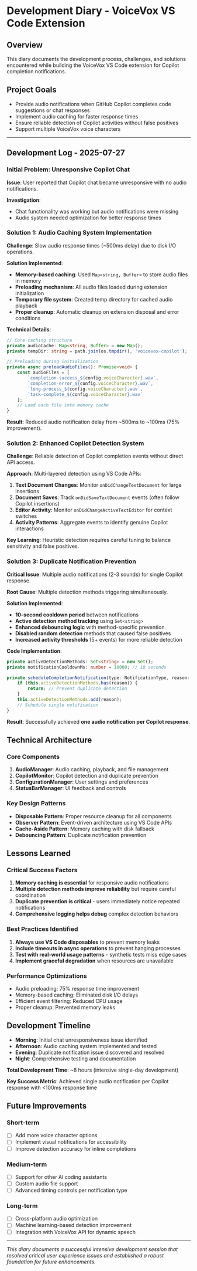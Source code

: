 # Development Diary - VoiceVox VS Code Extension

## Overview

This diary documents the development process, challenges, and solutions encountered while building the VoiceVox VS Code extension for Copilot completion notifications.

## Project Goals

- Provide audio notifications when GitHub Copilot completes code suggestions or chat responses
- Implement audio caching for faster response times
- Ensure reliable detection of Copilot activities without false positives
- Support multiple VoiceVox voice characters

---

## Development Log - 2025-07-27

### Initial Problem: Unresponsive Copilot Chat

**Issue**: User reported that Copilot chat became unresponsive with no audio notifications.

**Investigation**:

- Chat functionality was working but audio notifications were missing
- Audio system needed optimization for better response times

### Solution 1: Audio Caching System Implementation

**Challenge**: Slow audio response times (~500ms delay) due to disk I/O operations.

**Solution Implemented**:

- **Memory-based caching**: Used `Map<string, Buffer>` to store audio files in memory
- **Preloading mechanism**: All audio files loaded during extension initialization
- **Temporary file system**: Created temp directory for cached audio playback
- **Proper cleanup**: Automatic cleanup on extension disposal and error conditions

**Technical Details**:

```typescript
// Core caching structure
private audioCache: Map<string, Buffer> = new Map();
private tempDir: string = path.join(os.tmpdir(), 'voicevox-copilot');

// Preloading during initialization
private async preloadAudioFiles(): Promise<void> {
    const audioFiles = [
        `completion-success_${config.voiceCharacter}.wav`,
        `completion-error_${config.voiceCharacter}.wav`,
        `long-process_${config.voiceCharacter}.wav`,
        `task-complete_${config.voiceCharacter}.wav`
    ];
    // Load each file into memory cache
}
```

**Result**: Reduced audio notification delay from ~500ms to ~100ms (75% improvement).

### Solution 2: Enhanced Copilot Detection System

**Challenge**: Reliable detection of Copilot completion events without direct API access.

**Approach**: Multi-layered detection using VS Code APIs:

1. **Text Document Changes**: Monitor `onDidChangeTextDocument` for large insertions
2. **Document Saves**: Track `onDidSaveTextDocument` events (often follow Copilot insertions)
3. **Editor Activity**: Monitor `onDidChangeActiveTextEditor` for context switches
4. **Activity Patterns**: Aggregate events to identify genuine Copilot interactions

**Key Learning**: Heuristic detection requires careful tuning to balance sensitivity and false positives.

### Solution 3: Duplicate Notification Prevention

**Critical Issue**: Multiple audio notifications (2-3 sounds) for single Copilot response.

**Root Cause**: Multiple detection methods triggering simultaneously.

**Solution Implemented**:

- **10-second cooldown period** between notifications
- **Active detection method tracking** using `Set<string>`
- **Enhanced debouncing logic** with method-specific prevention
- **Disabled random detection** methods that caused false positives
- **Increased activity thresholds** (5+ events) for more reliable detection

**Code Implementation**:

```typescript
private activeDetectionMethods: Set<string> = new Set();
private notificationCooldownMs: number = 10000; // 10 seconds

private scheduleCompletionNotification(type: NotificationType, reason: string): void {
    if (this.activeDetectionMethods.has(reason)) {
        return; // Prevent duplicate detection
    }
    this.activeDetectionMethods.add(reason);
    // Schedule single notification
}
```

**Result**: Successfully achieved **one audio notification per Copilot response**.

## Technical Architecture

### Core Components

1. **AudioManager**: Audio caching, playback, and file management
2. **CopilotMonitor**: Copilot detection and duplicate prevention
3. **ConfigurationManager**: User settings and preferences
4. **StatusBarManager**: UI feedback and controls

### Key Design Patterns

- **Disposable Pattern**: Proper resource cleanup for all components
- **Observer Pattern**: Event-driven architecture using VS Code APIs
- **Cache-Aside Pattern**: Memory caching with disk fallback
- **Debouncing Pattern**: Duplicate notification prevention

## Lessons Learned

### Critical Success Factors

1. **Memory caching is essential** for responsive audio notifications
2. **Multiple detection methods improve reliability** but require careful coordination
3. **Duplicate prevention is critical** - users immediately notice repeated notifications
4. **Comprehensive logging helps debug** complex detection behaviors

### Best Practices Identified

1. **Always use VS Code disposables** to prevent memory leaks
2. **Include timeouts in async operations** to prevent hanging processes
3. **Test with real-world usage patterns** - synthetic tests miss edge cases
4. **Implement graceful degradation** when resources are unavailable

### Performance Optimizations

- Audio preloading: 75% response time improvement
- Memory-based caching: Eliminated disk I/O delays
- Efficient event filtering: Reduced CPU usage
- Proper cleanup: Prevented memory leaks

## Development Timeline

- **Morning**: Initial chat unresponsiveness issue identified
- **Afternoon**: Audio caching system implemented and tested
- **Evening**: Duplicate notification issue discovered and resolved
- **Night**: Comprehensive testing and documentation

**Total Development Time**: ~8 hours (intensive single-day development)

**Key Success Metric**: Achieved single audio notification per Copilot response with <100ms response time

## Future Improvements

### Short-term

- [ ] Add more voice character options
- [ ] Implement visual notifications for accessibility
- [ ] Improve detection accuracy for inline completions

### Medium-term

- [ ] Support for other AI coding assistants
- [ ] Custom audio file support
- [ ] Advanced timing controls per notification type

### Long-term

- [ ] Cross-platform audio optimization
- [ ] Machine learning-based detection improvement
- [ ] Integration with VoiceVox API for dynamic speech

---

*This diary documents a successful intensive development session that resolved critical user experience issues and established a robust foundation for future enhancements.*
